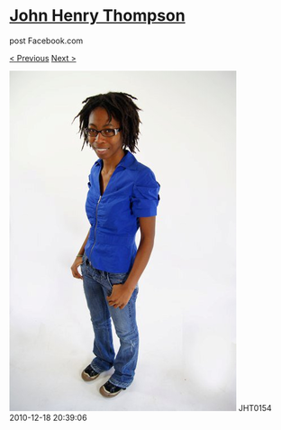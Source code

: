 # [John Henry Thompson](../README.md)
post Facebook.com

[< Previous](2010-12-18-23.md) [Next >](2010-12-18-25.md)

[![](../media/2010-12-18/Fam-2010-JHT0154.jpg)](../README.md)
JHT0154
2010-12-18 20:39:06
